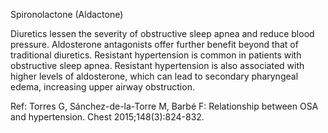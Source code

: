 Spironolactone (Aldactone)

Diuretics lessen the severity of obstructive sleep apnea and reduce blood pressure. Aldosterone antagonists offer further benefit beyond that of traditional diuretics. Resistant hypertension is common in patients with obstructive sleep apnea. Resistant hypertension is also associated with higher levels of aldosterone, which can lead to secondary pharyngeal edema, increasing upper airway obstruction.

Ref: Torres G, Sánchez-de-la-Torre M, Barbé F: Relationship between OSA and hypertension. Chest 2015;148(3):824-832.